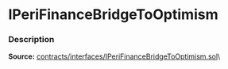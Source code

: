# IPeriFinanceBridgeToOptimism

### Description <a href="description" id="description"></a>

**Source:** [contracts/interfaces/IPeriFinanceBridgeToOptimism.sol](https://github.com/perifinance/peri-finance/blob/master/contracts/interfaces/IPeriFinanceBridgeToOptimism.sol)\
